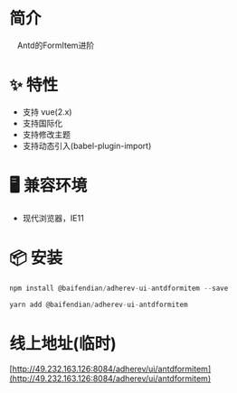 # 简介
&ensp;&ensp;Antd的FormItem进阶

# ✨ 特性
- 支持 vue(2.x)
- 支持国际化
- 支持修改主题
- 支持动态引入(babel-plugin-import)

# 🖥 兼容环境
- 现代浏览器，IE11

# 📦 安装
```javascript
npm install @baifendian/adherev-ui-antdformitem --save
``` 

```javascript
yarn add @baifendian/adherev-ui-antdformitem
```

# 线上地址(临时)
[http://49.232.163.126:8084/adherev/ui/antdformitem](http://49.232.163.126:8084/adherev/ui/antdformitem)
